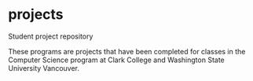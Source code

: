 # projects
Student project repository

These programs are projects that have been completed for classes in the Computer Science program
at Clark College and Washington State University Vancouver.
